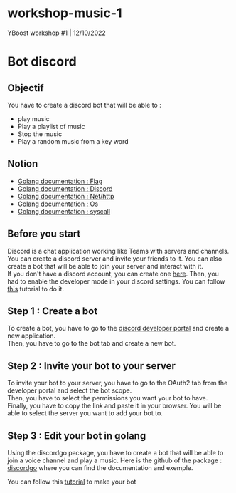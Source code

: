 # workshop-music-1
YBoost workshop #1 | 12/10/2022

# Bot discord

## Objectif

You have to create a discord bot that will be able to :  
* play music 
* Play a playlist of music 
* Stop the music
* Play a random music from a key word

## Notion 
* [Golang documentation : Flag](https://pkg.go.dev/flag)
* [Golang documentation : Discord](https://pkg.go.dev/github.com/bwmarrin/discordgo)
* [Golang documentation : Net/http](https://pkg.go.dev/net/http)
* [Golang documentation : Os](https://pkg.go.dev/os)
* [Golang documentation : syscall](https://pkg.go.dev/syscall)

## Before you start
Discord is a chat application working like Teams with servers and channels.
You can create a discord server and invite your friends to it. You can also create a bot that will be able to join your server and interact with it.  
If you don't have a discord account, you can create one [here](https://discord.com/register).
Then, you had to enable the developer mode in your discord settings. You can follow [this](https://beebom.com/how-enable-disable-developer-mode-discord/) tutorial to do it.

## Step 1 : Create a bot
To create a bot, you have to go to the [discord developer portal](https://discord.com/developers/applications) and create a new application.  
Then, you have to go to the bot tab and create a new bot.

## Step 2 : Invite your bot to your server
To invite your bot to your server, you have to go to the OAuth2 tab from the developer portal and select the bot scope.  
Then, you have to select the permissions you want your bot to have.  
Finally, you have to copy the link and paste it in your browser. You will be able to select the server you want to add your bot to.

## Step 3 : Edit your bot in golang
Using the discordgo package, you have to create a bot that will be able to join a voice channel and play a music.
Here is the github of the package : [discordgo](https://github.com/bwmarrin/discordgo) where you can find the documentation and exemple.

You can follow this [tutorial](https://dev.to/aurelievache/learning-go-by-examples-part-4-create-a-bot-for-discord-in-go-43cf) to make your bot

